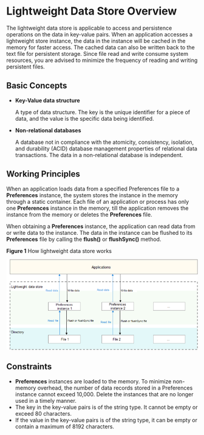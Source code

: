# Lightweight Data Store Overview

The lightweight data store is applicable to access and persistence operations on the data in key-value pairs. When an application accesses a lightweight store instance, the data in the instance will be cached in the memory for faster access. The cached data can also be written back to the text file for persistent storage. Since file read and write consume system resources, you are advised to minimize the frequency of reading and writing persistent files.

## Basic Concepts

-   **Key-Value data structure**

    A type of data structure. The key is the unique identifier for a piece of data, and the value is the specific data being identified.

-   **Non-relational databases**

    A database not in compliance with the atomicity, consistency, isolation, and durability (ACID) database management properties of relational data transactions. The data in a non-relational database is independent.


## Working Principles

When an application loads data from a specified Preferences file to a **Preferences** instance, the system stores the instance in the memory through a static container. Each file of an application or process has only one **Preferences** instance in the memory, till the application removes the instance from the memory or deletes the **Preferences** file.

When obtaining a **Preferences** instance, the application can read data from or write data to the instance. The data in the instance can be flushed to its **Preferences** file by calling the **flush()** or **flushSync()** method.

**Figure 1** How lightweight data store works<a name="fig1657785713509"></a>


![](figure/en-us_image_0000001192123772.png)

## Constraints

-   **Preferences** instances are loaded to the memory. To minimize non-memory overhead, the number of data records stored in a Preferences instance cannot exceed 10,000. Delete the instances that are no longer used in a timely manner.
-   The key in the key-value pairs is of the string type. It cannot be empty or exceed 80 characters.
-   If the value in the key-value pairs is of the string type, it can be empty or contain a maximum of 8192 characters.
